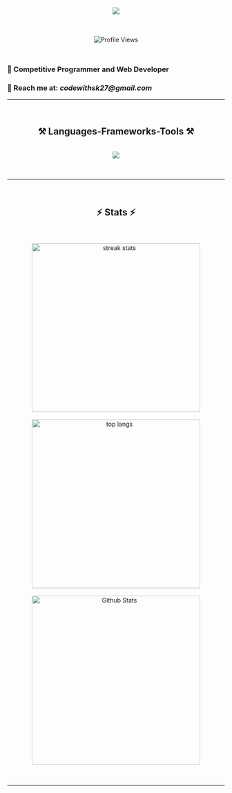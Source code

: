 <!-- Original Readme.md credit https://github.com/taqui-786/ -->

<h1 align="center">
<img src="https://readme-typing-svg.herokuapp.com/?font=Righteous&size=35&center=true&vCenter=true&width=500&height=70&duration=4000&lines=Hi+There!+👋;I'm+Shubham+Kandpal!;" />
</h1>

<div align="center" style="margin:50px">
  <img src="https://komarev.com/ghpvc/?username=Shubham-kpl&style=flat-square&color=blue" alt="Profile Views" />
</div>


<h3> 🤖 Competitive Programmer and Web Developer </h3>
<h3> 🤙 Reach me at: <i>codewithsk27@gmail.com</i></h3>

 <hr/>
 
<br/>
<h2 align="center">⚒️ Languages-Frameworks-Tools ⚒️</h2>
<br/>
<div align="center">
    <img src="https://skillicons.dev/icons?i=html,css,bootstrap,vscode,cpp,c,github" />
<!--     <img src="https://skillicons.dev/icons?i=react,bootstrap,html,css,vscode,github,tailwind" />
    <img src="https://skillicons.dev/icons?i=nodejs,python,javascript,typescript,express,mysql" /><br> -->
</div>

<br/>
<br/>
<hr/>

<br/>
<h2 align="center">⚡ Stats ⚡</h2>
<br>
<br>
<div align=center>
  <div><img width=390 src="https://github-readme-streak-stats-salesp07.vercel.app/?user=Shubham-kpl&count_private=true&theme=react&border_radius=10" alt="streak stats"/></div></br>
  <div><img width=390 src="https://github-readme-stats-salesp07.vercel.app/api/top-langs/?username=Shubham-kpl&hide=HTML&langs_count=8&layout=compact&theme=react&border_radius=10&size_weight=0.5&count_weight=0.5&exclude_repo=github-readme-stats" alt="top langs" /></div></br>
  <div><img width=390 src="https://github-readme-stats-mu-dusky.vercel.app/api?username=Shubham-kpl&show_icons=true&theme=radical&count_private=true&include_all_commits=true&border_radius=10"  alt="Github Stats" /></div>
  <br/>
</div>
<br/>
<hr/>


